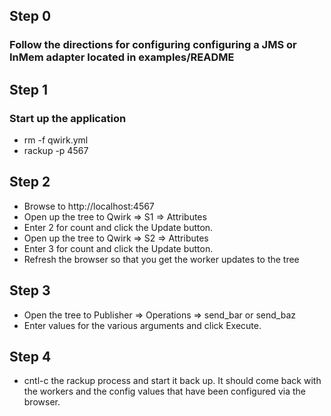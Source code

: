 ## Step 0
### Follow the directions for configuring configuring a JMS or InMem adapter located in examples/README

## Step 1
### Start up the application
* rm -f qwirk.yml
* rackup -p 4567

## Step 2
* Browse to http://localhost:4567
* Open up the tree to Qwirk => S1 => Attributes
* Enter 2 for count and click the Update button.
* Open up the tree to Qwirk => S2 => Attributes
* Enter 3 for count and click the Update button.
* Refresh the browser so that you get the worker updates to the tree

## Step 3
* Open the tree to Publisher => Operations => send\_bar or send\_baz
* Enter values for the various arguments and click Execute.

## Step 4
* cntl-c the rackup process and start it back up.  It should come back with
  the workers and the config values that have been configured via the browser.

